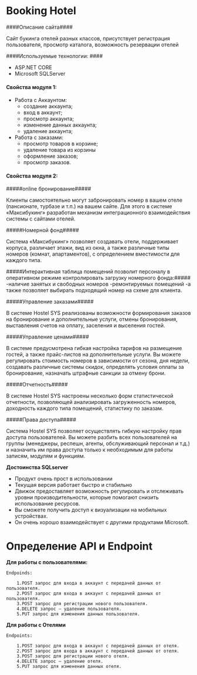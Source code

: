# Booking Hotel
####Описание сайта####

Сайт букинга отелей разных классов, присутствует регистрация пользователя, просмотр каталога, возможность резервации отелей

####Используемые технологии: ####
  - ASP.NET CORE
  - Microsoft SQLServer
  
  #### Свойства модуля 1: ####
- Работа с Аккаунтом:
    - создание аккаунта;
    - вход в аккаунт;
    - просмотр аккаунта;
    - изменение данных аккаунта;
    - удаление аккаунта;
 - Работа с заказами:
    - просмотр товаров в корзине;
    - удаление товара из корзины
    - оформление заказов;
    - просмотр заказов.

#### Свойства модуля 2: ####
#####online бронирование#####

Клиенты самостоятельно могут забронировать номер в вашем отеле (пансионате, турбазе и т.п.) на вашем сайте. Для этого в системе «Максибукинг» разработан механизм интеграционного взаимодействия системы с сайтами отелей.

#####Номерной фонд#####

Система «Максибукинг» позволяет создавать отели, поддерживает корпуса, различает этажи, вид из окна, а также различные типы номеров (комнат, апартаментов), с определением вместимости для каждого типа.

#####Интерактивная таблица помещений позволит персоналу в оперативном режиме контролировать загрузку номерного фонда:#####
-наличие занятых и свободных номеров
-ремонтируемых помещений
-а также позволяет выбирать подходящий номер на схеме для клиента.

#####Управление заказами#####

В системе Hostel SYS реализованы возможности формирования заказов на бронирование и дополнительные услуги, отмены бронирования, выставления счетов на оплату, заселения и выселения гостей.

#####Управление ценами#####

В системе предусмотрена гибкая настройка тарифов на размещение гостей, а также прайс-листов на дополнительные услуги. Вы можете регулировать стоимость номеров в зависимости от сезона, дня недели, создавать различные системы скидок, определять условия оплаты за бронирование, назначать штрафные санкции за отмену брони.

#####Отчетность#####

В системе Hostel SYS настроены несколько форм статистической отчетности, позволяющей анализировать загруженность номеров, доходность каждого типа помещений, статистику по заказам.

#####Права доступа#####

Система Hostel SYS позволяет осуществлять гибкую настройку прав доступа пользователей. Вы можете разбить всех пользователей на группы (менеджеры, респешн, агенты, обслуживающий персонал и т.д.) и назначить им права доступа только к необходимым для работы записям, модулям и функциям.
    
**Достоинства SQLserver**
  - Продукт очень прост в использовании
  - Текущая версия работает быстро и стабильно
  - Движок предоставляет возможность регулировать и отслеживать уровни производительности, которые помогают снизить использование ресурсов.
  - Вы сможете получить доступ к визуализации на мобильных устройствах.
  - Он очень хорошо взаимодействует с другими продуктами Microsoft.

# Определение API и Endpoint

**Для работы с пользователями:**

	Endpoinds:
    
		1.POST запрос для входа в аккаунт с передачей данных от пользователя.
		2.POST запрос для входа в аккаунт с передачей данных от пользователя.
		3.POST запрос для регистрации нового пользователя.
		4.DELETE запрос – удаление пользователя.
		5.PUT запрос для изменения данных пользователя.
**Для работы с Отелями**

	Endpoints:
	
		1.POST запрос для входа в аккаунт с передачей данных от отеля.
		2.POST запрос для входа в аккаунт с передачей данных от отеля.
		3.POST запрос для регистрации нового отеля.
		4.DELETE запрос – удаление отеля.
		5.PUT запрос для изменения данных отеля.
